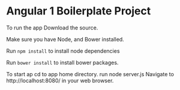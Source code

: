 # Angular 1 Boilerplate Project

To run the app 
Download the source. 

Make sure you have Node, and Bower installed. 

Run `npm install` to install node dependencies

Run `bower install` to install bower packages. 


To start ap cd to app home directory. 
run node server.js 
Navigate to http://localhost:8080/ in your web browser.